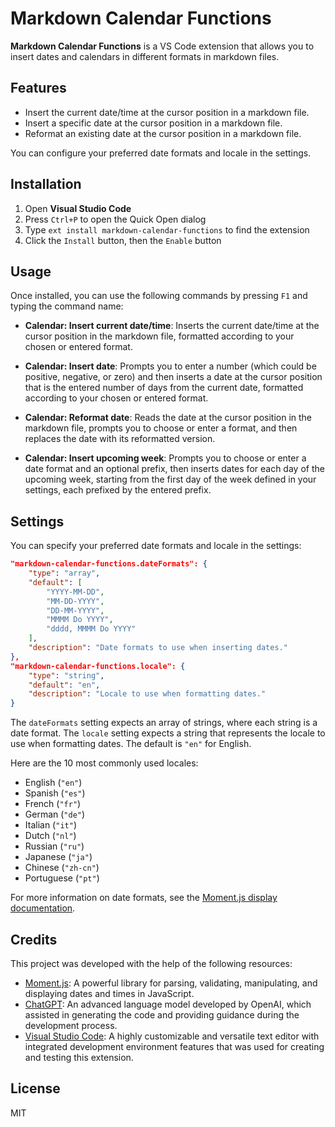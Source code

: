# Markdown Calendar Functions

**Markdown Calendar Functions** is a VS Code extension that allows you to insert dates and calendars in different formats in markdown files. 

## Features

- Insert the current date/time at the cursor position in a markdown file.
- Insert a specific date at the cursor position in a markdown file.
- Reformat an existing date at the cursor position in a markdown file.

You can configure your preferred date formats and locale in the settings.

## Installation

1. Open **Visual Studio Code**
2. Press `Ctrl+P` to open the Quick Open dialog
3. Type `ext install markdown-calendar-functions` to find the extension
4. Click the `Install` button, then the `Enable` button

## Usage

Once installed, you can use the following commands by pressing `F1` and typing the command name:

- **Calendar: Insert current date/time**: Inserts the current date/time at the cursor position in the markdown file, formatted according to your chosen or entered format.

- **Calendar: Insert date**: Prompts you to enter a number (which could be positive, negative, or zero) and then inserts a date at the cursor position that is the entered number of days from the current date, formatted according to your chosen or entered format.

- **Calendar: Reformat date**: Reads the date at the cursor position in the markdown file, prompts you to choose or enter a format, and then replaces the date with its reformatted version.

- **Calendar: Insert upcoming week**: Prompts you to choose or enter a date format and an optional prefix, then inserts dates for each day of the upcoming week, starting from the first day of the week defined in your settings, each prefixed by the entered prefix.


## Settings

You can specify your preferred date formats and locale in the settings:

```json
"markdown-calendar-functions.dateFormats": {
    "type": "array",
    "default": [
        "YYYY-MM-DD",
        "MM-DD-YYYY",
        "DD-MM-YYYY",
        "MMMM Do YYYY",
        "dddd, MMMM Do YYYY"
    ],
    "description": "Date formats to use when inserting dates."
},
"markdown-calendar-functions.locale": {
    "type": "string",
    "default": "en",
    "description": "Locale to use when formatting dates."
}
```

The `dateFormats` setting expects an array of strings, where each string is a date format. The `locale` setting expects a string that represents the locale to use when formatting dates. The default is `"en"` for English.

Here are the 10 most commonly used locales:

- English (`"en"`)
- Spanish (`"es"`)
- French (`"fr"`)
- German (`"de"`)
- Italian (`"it"`)
- Dutch (`"nl"`)
- Russian (`"ru"`)
- Japanese (`"ja"`)
- Chinese (`"zh-cn"`)
- Portuguese (`"pt"`)

For more information on date formats, see the [Moment.js display documentation](https://momentjs.com/docs/#/displaying/).

## Credits

This project was developed with the help of the following resources:

- [Moment.js](https://momentjs.com/): A powerful library for parsing, validating, manipulating, and displaying dates and times in JavaScript.
- [ChatGPT](https://www.openai.com/chatgpt/): An advanced language model developed by OpenAI, which assisted in generating the code and providing guidance during the development process.
- [Visual Studio Code](https://code.visualstudio.com/): A highly customizable and versatile text editor with integrated development environment features that was used for creating and testing this extension.


## License

MIT

